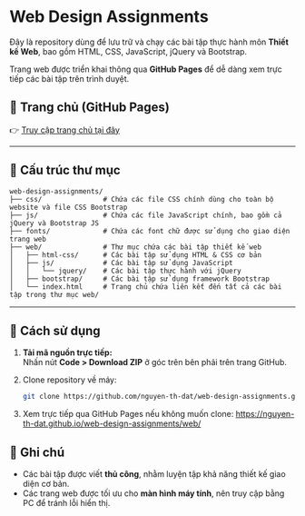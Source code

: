 # Web Design Assignments

Đây là repository dùng để lưu trữ và chạy các bài tập thực hành môn **Thiết kế Web**, bao gồm HTML, CSS, JavaScript, jQuery và Bootstrap.

Trang web được triển khai thông qua **GitHub Pages** để dễ dàng xem trực tiếp các bài tập trên trình duyệt.

## 🔗 Trang chủ (GitHub Pages)

👉 [Truy cập trang chủ tại đây](https://nguyen-th-dat.github.io/web-design-assignments/web/)

---

## 📂 Cấu trúc thư mục

```
web-design-assignments/
├── css/               # Chứa các file CSS chính dùng cho toàn bộ website và file CSS Bootstrap
├── js/                # Chứa các file JavaScript chính, bao gồm cả jQuery và Bootstrap JS 
├── fonts/             # Chứa các font chữ được sử dụng cho giao diện trang web
├── web/               # Thư mục chứa các bài tập thiết kế web
│   ├── html-css/      # Các bài tập sử dụng HTML & CSS cơ bản
│   ├── js/            # Các bài tập sử dụng JavaScript
│   │   └── jquery/    # Các bài tập thực hành với jQuery
│   ├── bootstrap/     # Các bài tập sử dụng framework Bootstrap
│   └── index.html     # Trang chủ chứa liên kết đến tất cả các bài tập trong thư mục web/
````

---

## 🚀 Cách sử dụng

1. **Tải mã nguồn trực tiếp:**  
   Nhấn nút **Code > Download ZIP** ở góc trên bên phải trên trang GitHub.

2. Clone repository về máy:
   ```bash
   git clone https://github.com/nguyen-th-dat/web-design-assignments.git

3. Xem trực tiếp qua GitHub Pages nếu không muốn clone:
https://nguyen-th-dat.github.io/web-design-assignments/web/

## 📝 Ghi chú

* Các bài tập được viết **thủ công**, nhằm luyện tập khả năng thiết kế giao diện cơ bản.
* Các trang web được tối ưu cho **màn hình máy tính**, nên truy cập bằng PC để tránh lỗi hiển thị.
